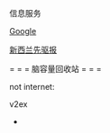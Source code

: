 
信息服务

[Google](https://www.google.com/ncr)

[新西兰先驱报](http://www.chinesenzherald.co.nz/)



= = = 脑容量回收站 = = =

not internet:

v2ex


-

